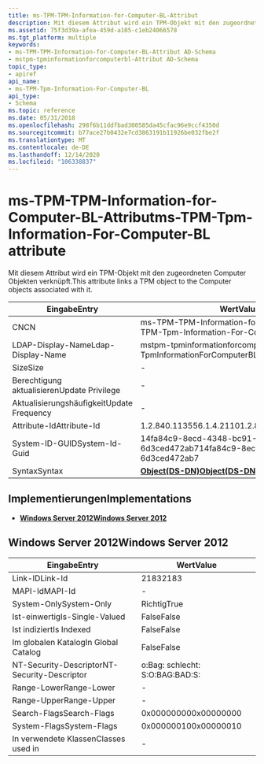```yaml
---
title: ms-TPM-TPM-Information-for-Computer-BL-Attribut
description: Mit diesem Attribut wird ein TPM-Objekt mit den zugeordneten Computer Objekten verknüpft.
ms.assetid: 75f3d39a-afea-459d-a105-c1eb24066578
ms.tgt_platform: multiple
keywords:
- ms-TPM-TPM-Information-for-Computer-BL-Attribut AD-Schema
- mstpm-tpminformationforcomputerbl-Attribut AD-Schema
topic_type:
- apiref
api_name:
- ms-TPM-Tpm-Information-For-Computer-BL
api_type:
- Schema
ms.topic: reference
ms.date: 05/31/2018
ms.openlocfilehash: 298f6b11ddfbad300585da45cfac96e9ccf4350d
ms.sourcegitcommit: b77ace27b0432e7cd3863191b11926be032fbe2f
ms.translationtype: MT
ms.contentlocale: de-DE
ms.lasthandoff: 12/14/2020
ms.locfileid: "106338837"
---
```

# <a name="ms-tpm-tpm-information-for-computer-bl-attribute"></a><span data-ttu-id="f7cce-105">ms-TPM-TPM-Information-for-Computer-BL-Attribut</span><span class="sxs-lookup"><span data-stu-id="f7cce-105">ms-TPM-Tpm-Information-For-Computer-BL attribute</span></span>

<span data-ttu-id="f7cce-106">Mit diesem Attribut wird ein TPM-Objekt mit den zugeordneten Computer Objekten verknüpft.</span><span class="sxs-lookup"><span data-stu-id="f7cce-106">This attribute links a TPM object to the Computer objects associated with it.</span></span>



| <span data-ttu-id="f7cce-107">Eingabe</span><span class="sxs-lookup"><span data-stu-id="f7cce-107">Entry</span></span> | <span data-ttu-id="f7cce-108">Wert</span><span class="sxs-lookup"><span data-stu-id="f7cce-108">Value</span></span> |
|-------------------|-----------------------------------------|
| <span data-ttu-id="f7cce-109">CN</span><span class="sxs-lookup"><span data-stu-id="f7cce-109">CN</span></span>                | <span data-ttu-id="f7cce-110">ms-TPM-TPM-Information-for-Computer-BL</span><span class="sxs-lookup"><span data-stu-id="f7cce-110">ms-TPM-Tpm-Information-For-Computer-BL</span></span>  |
| <span data-ttu-id="f7cce-111">LDAP-Display-Name</span><span class="sxs-lookup"><span data-stu-id="f7cce-111">Ldap-Display-Name</span></span> | <span data-ttu-id="f7cce-112">mstpm-tpminformationforcomputerbl</span><span class="sxs-lookup"><span data-stu-id="f7cce-112">msTPM-TpmInformationForComputerBL</span></span>       |
| <span data-ttu-id="f7cce-113">Size</span><span class="sxs-lookup"><span data-stu-id="f7cce-113">Size</span></span>              | \-                                      |
| <span data-ttu-id="f7cce-114">Berechtigung aktualisieren</span><span class="sxs-lookup"><span data-stu-id="f7cce-114">Update Privilege</span></span>  | \-                                      |
| <span data-ttu-id="f7cce-115">Aktualisierungshäufigkeit</span><span class="sxs-lookup"><span data-stu-id="f7cce-115">Update Frequency</span></span>  | \-                                      |
| <span data-ttu-id="f7cce-116">Attribute-Id</span><span class="sxs-lookup"><span data-stu-id="f7cce-116">Attribute-Id</span></span>      | <span data-ttu-id="f7cce-117">1.2.840.113556.1.4.2110</span><span class="sxs-lookup"><span data-stu-id="f7cce-117">1.2.840.113556.1.4.2110</span></span>                 |
| <span data-ttu-id="f7cce-118">System-ID-GUID</span><span class="sxs-lookup"><span data-stu-id="f7cce-118">System-Id-Guid</span></span>    | <span data-ttu-id="f7cce-119">14fa84c9-8ecd-4348-bc91-6d3ced472ab7</span><span class="sxs-lookup"><span data-stu-id="f7cce-119">14fa84c9-8ecd-4348-bc91-6d3ced472ab7</span></span>    |
| <span data-ttu-id="f7cce-120">Syntax</span><span class="sxs-lookup"><span data-stu-id="f7cce-120">Syntax</span></span>            | [<span data-ttu-id="f7cce-121">**Object(DS-DN)**</span><span class="sxs-lookup"><span data-stu-id="f7cce-121">**Object(DS-DN)**</span></span>](s-object-ds-dn.md) |



## <a name="implementations"></a><span data-ttu-id="f7cce-122">Implementierungen</span><span class="sxs-lookup"><span data-stu-id="f7cce-122">Implementations</span></span>

-   [<span data-ttu-id="f7cce-123">**Windows Server 2012**</span><span class="sxs-lookup"><span data-stu-id="f7cce-123">**Windows Server 2012**</span></span>](#windows-server-2012)

## <a name="windows-server-2012"></a><span data-ttu-id="f7cce-124">Windows Server 2012</span><span class="sxs-lookup"><span data-stu-id="f7cce-124">Windows Server 2012</span></span>



| <span data-ttu-id="f7cce-125">Eingabe</span><span class="sxs-lookup"><span data-stu-id="f7cce-125">Entry</span></span> | <span data-ttu-id="f7cce-126">Wert</span><span class="sxs-lookup"><span data-stu-id="f7cce-126">Value</span></span> |
|------------------------|--------------|
| <span data-ttu-id="f7cce-127">Link-ID</span><span class="sxs-lookup"><span data-stu-id="f7cce-127">Link-Id</span></span>                | <span data-ttu-id="f7cce-128">2183</span><span class="sxs-lookup"><span data-stu-id="f7cce-128">2183</span></span>         |
| <span data-ttu-id="f7cce-129">MAPI-Id</span><span class="sxs-lookup"><span data-stu-id="f7cce-129">MAPI-Id</span></span>                | \-           |
| <span data-ttu-id="f7cce-130">System-Only</span><span class="sxs-lookup"><span data-stu-id="f7cce-130">System-Only</span></span>            | <span data-ttu-id="f7cce-131">Richtig</span><span class="sxs-lookup"><span data-stu-id="f7cce-131">True</span></span>         |
| <span data-ttu-id="f7cce-132">Ist-einwertig</span><span class="sxs-lookup"><span data-stu-id="f7cce-132">Is-Single-Valued</span></span>       | <span data-ttu-id="f7cce-133">False</span><span class="sxs-lookup"><span data-stu-id="f7cce-133">False</span></span>        |
| <span data-ttu-id="f7cce-134">Ist indiziert</span><span class="sxs-lookup"><span data-stu-id="f7cce-134">Is Indexed</span></span>             | <span data-ttu-id="f7cce-135">False</span><span class="sxs-lookup"><span data-stu-id="f7cce-135">False</span></span>        |
| <span data-ttu-id="f7cce-136">Im globalen Katalog</span><span class="sxs-lookup"><span data-stu-id="f7cce-136">In Global Catalog</span></span>      | <span data-ttu-id="f7cce-137">False</span><span class="sxs-lookup"><span data-stu-id="f7cce-137">False</span></span>        |
| <span data-ttu-id="f7cce-138">NT-Security-Descriptor</span><span class="sxs-lookup"><span data-stu-id="f7cce-138">NT-Security-Descriptor</span></span> | <span data-ttu-id="f7cce-139">o:Bag: schlecht: S:</span><span class="sxs-lookup"><span data-stu-id="f7cce-139">O:BAG:BAD:S:</span></span> |
| <span data-ttu-id="f7cce-140">Range-Lower</span><span class="sxs-lookup"><span data-stu-id="f7cce-140">Range-Lower</span></span>            | \-           |
| <span data-ttu-id="f7cce-141">Range-Upper</span><span class="sxs-lookup"><span data-stu-id="f7cce-141">Range-Upper</span></span>            | \-           |
| <span data-ttu-id="f7cce-142">Search-Flags</span><span class="sxs-lookup"><span data-stu-id="f7cce-142">Search-Flags</span></span>           | <span data-ttu-id="f7cce-143">0x00000000</span><span class="sxs-lookup"><span data-stu-id="f7cce-143">0x00000000</span></span>   |
| <span data-ttu-id="f7cce-144">System-Flags</span><span class="sxs-lookup"><span data-stu-id="f7cce-144">System-Flags</span></span>           | <span data-ttu-id="f7cce-145">0x00000010</span><span class="sxs-lookup"><span data-stu-id="f7cce-145">0x00000010</span></span>   |
| <span data-ttu-id="f7cce-146">In verwendete Klassen</span><span class="sxs-lookup"><span data-stu-id="f7cce-146">Classes used in</span></span>        | \-           |



 

 




